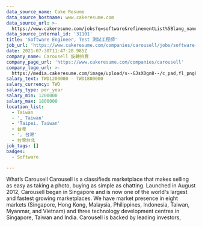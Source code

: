 ```yaml
---
data_source_name: Cake Resume
data_source_hostname: www.cakeresume.com
data_source_url: >-
  https://www.cakeresume.com/jobs?q=software&refinementList%5Blang_name%5D%5B0%5D=English&refinementList%5Bsalary_type%5D=per_year&range%5Bsalary_range%5D%5Bmin%5D=1000000&page=2
data_source_internal_id: '31101'
title: 'Software Engineer, Test 測試工程師'
job_url: 'https://www.cakeresume.com/companies/carousell/jobs/software-engineer-test'
date: 2021-07-30T11:47:28.985Z
company_name: Carousell 旋轉拍賣
company_page_url: 'https://www.cakeresume.com/companies/carousell'
company_logo_url: >-
  https://media.cakeresume.com/image/upload/s--GJsX0gn8--/c_pad,fl_png8,h_200,w_200/v1565956862/epaplsqwkax9tjzivjde.png
salary_text: TWD1200000 - TWD1800000
salary_currency: TWD
salary_type: per_year
salary_min: 1200000
salary_max: 1800000
location_list:
  - Taiwan
  - ', Taiwan'
  - 'Taipei, Taiwan'
  - 台灣
  - ', 台灣'
  - 台灣台北
job_tags: []
badges:
  - Software

---
```


What’s Carousell Carousell is a classifieds marketplace that makes selling as easy as taking a photo, buying as simple as chatting. Launched in August 2012, Carousell began in Singapore and is now one of the world's largest and fastest growing marketplaces. We have market presence in eight markets (Singapore, Hong Kong, Malaysia, Philippines, Indonesia, Taiwan, Myanmar, and Vietnam) and three technology development centres in Singapore, Taiwan and India. Carousell is backed by leading investors,